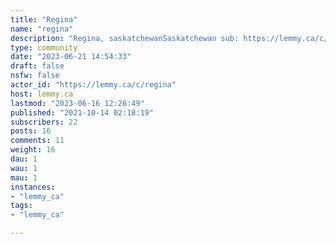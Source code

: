 ```yaml
---
title: "Regina" 
name: "regina"
description: "Regina, saskatchewanSaskatchewan sub: https://lemmy.ca/c/sask"
type: community
date: "2023-06-21 14:54:33"
draft: false
nsfw: false
actor_id: "https://lemmy.ca/c/regina"
host: lemmy.ca
lastmod: "2023-06-16 12:26:49"
published: "2021-10-14 02:18:19"
subscribers: 22
posts: 16
comments: 11
weight: 16
dau: 1
wau: 1
mau: 1
instances:
- "lemmy_ca"
tags: 
- "lemmy_ca"

---
```

